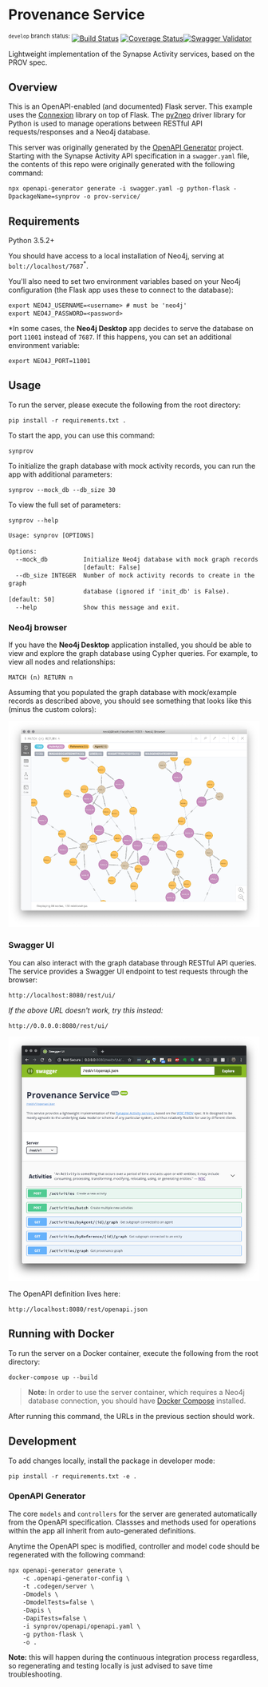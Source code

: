 # Provenance Service
<sup>`develop` branch status: </sup>[![Build Status](https://travis-ci.com/Sage-Bionetworks/prov-service.svg?branch=master)](https://travis-ci.com/Sage-Bionetworks/prov-service) [![Coverage Status](https://coveralls.io/repos/github/Sage-Bionetworks/prov-service/badge.svg?branch=master&service=github)](https://coveralls.io/github/Sage-Bionetworks/prov-service?branch=master&service=github)<a href="https://raw.githubusercontent.com/Sage-Bionetworks/prov-service/develop/synprov/openapi/openapi.yaml"><img src="http://online.swagger.io/validator?url=https://raw.githubusercontent.com/Sage-Bionetworks/prov-service/develop/synprov/openapi/openapi.yaml" alt="Swagger Validator" height="20em" width="72em"></A>

Lightweight implementation of the Synapse Activity services, based on the PROV spec.

## Overview

This is an OpenAPI-enabled (and documented) Flask server. This example uses the [Connexion](https://github.com/zalando/connexion) library on top of Flask. The [py2neo]() driver library for Python is used to manage operations between RESTful API requests/responses and a Neo4j database.

This server was originally generated by the [OpenAPI Generator](https://openapi-generator.tech) project. Starting with the Synapse Activity API specification in a `swagger.yaml` file, the contents of this repo were originally generated with the following command:

```shell
npx openapi-generator generate -i swagger.yaml -g python-flask -DpackageName=synprov -o prov-service/
```

## Requirements

Python 3.5.2+

You should have access to a local installation of Neo4j, serving at `bolt://localhost/7687`<sup>*</sup>.

You'll also need to set two environment variables based on your Neo4j configuration (the Flask app uses these to connect to the database):

```shell
export NEO4J_USERNAME=<username> # must be 'neo4j'
export NEO4J_PASSWORD=<password>
```

</sup>*</sup>In some cases, the **Neo4j Desktop** app decides to serve the database on port `11001` instead of `7687`. If this happens, you can set an additional environment variable:

```shell
export NEO4J_PORT=11001
```

## Usage

To run the server, please execute the following from the root directory:

```shell
pip install -r requirements.txt .
```

To start the app, you can use this command:
```shell
synprov
```

To initialize the graph database with mock activity records, you can run the app with additional parameters:
```shell
synprov --mock_db --db_size 30
```

To view the full set of parameters:
```shell
synprov --help
```

```shell
Usage: synprov [OPTIONS]

Options:
  --mock_db          Initialize Neo4j database with mock graph records
                     [default: False]
  --db_size INTEGER  Number of mock activity records to create in the graph
                     database (ignored if 'init_db' is False).  [default: 50]
  --help             Show this message and exit.
```

### Neo4j browser

If you have the **Neo4j Desktop** application installed, you should be able to view and explore the graph database using Cypher queries. For example, to view all nodes and relationships:

```cypher
MATCH (n) RETURN n
```

Assuming that you populated the graph database with mock/example records as described above, you should see something that looks like this (minus the custom colors):

![example provenance graph](img/mockprov.png)


### Swagger UI

You can also interact with the graph database through RESTful API queries. The service provides a Swagger UI endpoint to test requests through the browser:

```
http://localhost:8080/rest/ui/
```

*If the above URL doesn't work, try this instead:*
```
http://0.0.0.0:8080/rest/ui/
```

![provenance swagger ui](img/swaggerui.png)


The OpenAPI definition lives here:

```
http://localhost:8080/rest/openapi.json
```

## Running with Docker

To run the server on a Docker container, execute the following from the root directory:

```shell
docker-compose up --build
```

> **Note:** In order to use the server container, which requires a Neo4j database connection, you should have [Docker Compose](https://docs.docker.com/compose/overview/) installed.

After running this command, the URLs in the previous section should work.

## Development

To add changes locally, install the package in developer mode:
```shell
pip install -r requirements.txt -e .
```

### OpenAPI Generator

The core `models` and `controllers` for the server are generated automatically from the OpenAPI specification. Classses and methods used for operations within the app all inherit from auto-generated definitions.

Anytime the OpenAPI spec is modified, controller and model code should be regenerated with the following command:

```shell
npx openapi-generator generate \
    -c .openapi-generator-config \
    -t .codegen/server \
    -Dmodels \
    -DmodelTests=false \
    -Dapis \
    -DapiTests=false \
    -i synprov/openapi/openapi.yaml \
    -g python-flask \
    -o .
```

**Note:** this will happen during the continuous integration process regardless, so regenerating and testing locally is just advised to save time troubleshooting.

